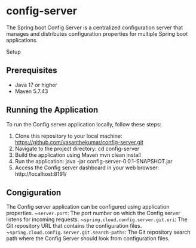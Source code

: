 # config-server
The Spring boot Config Server is a centralized configuration server that manages and distributes configuration properties for multiple Spring boot applications.

Setup
## Prerequisites
- Java 17 or higher
- Maven 5.7.43

## Running the Application

To run the Config server application locally, follow these steps:

1. Clone this repository to your local machine:
   https://github.com/vasanthekumar/config-server.git
2. Navigate to the project directory:
   cd config-server
3. Build the application using Maven
   mvn clean install
4. Run the application:
   java -jar config-server-0.0.1-SNAPSHOT.jar
5. Access the Config server dashboard in your web browser:
   http://localhost:8191/

## Congiguration

The Config server application can be configured using application properties.
~`server.port`: The port number on which the Config server listens for incoming requests.
~`spring.cloud.config.server.git.uri`: The Git repository URL that contains the configuration files.
~`spring.cloud.config.server.git.search-paths`: The Git repository search path where the Config Server should look from configuration files. 